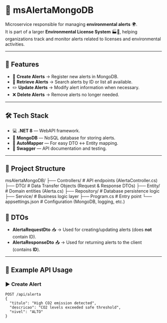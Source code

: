 # 🌱 msAlertaMongoDB  

Microservice responsible for managing **environmental alerts** 🌍.  
It is part of a larger **Environmental License System** 🏭📜, helping organizations track and monitor alerts related to licenses and environmental activities.  

---

## 🚀 Features  

- 📡 **Create Alerts** → Register new alerts in MongoDB.  
- 🔎 **Retrieve Alerts** → Search alerts by ID or list all available.  
- ✏️ **Update Alerts** → Modify alert information when necessary.  
- ❌ **Delete Alerts** → Remove alerts no longer needed.  

---

## 🛠️ Tech Stack  

- 💻 **.NET 8** — WebAPI framework.  
- 🍃 **MongoDB** — NoSQL database for storing alerts.  
- 🎨 **AutoMapper** — For easy DTO ↔ Entity mapping.  
- 📑 **Swagger** — API documentation and testing.  

---

## 📂 Project Structure  

msAlertaMongoDB/
├── Controllers/       # API endpoints (AlertaController.cs)
├── DTO/               # Data Transfer Objects (Request & Response DTOs)
├── Entity/            # Domain entities (Alerta.cs)
├── Repository/        # Database persistence logic
├── Service/           # Business logic layer
├── Program.cs         # Entry point
└── appsettings.json   # Configuration (MongoDB, logging, etc.)


## 🔄 DTOs  

- **AlertaRequestDto** 📥 → Used for creating/updating alerts (does **not** contain ID).  
- **AlertaResponseDto** 📤 → Used for returning alerts to the client (contains **ID**).  

---

## 📖 Example API Usage  

### ▶️ Create Alert  
```http
POST /api/alerta
{
  "titulo": "High CO2 emission detected",
  "descricao": "CO2 levels exceeded safe threshold",
  "nivel": "ALTO"
}
